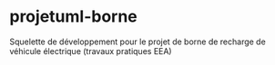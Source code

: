 # projetuml-borne
Squelette de développement pour le projet de borne de recharge de véhicule électrique (travaux pratiques EEA)
